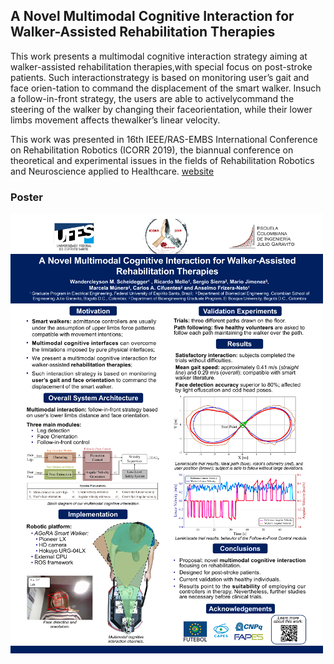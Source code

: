 ## A Novel Multimodal Cognitive Interaction for Walker-Assisted Rehabilitation Therapies

This  work  presents  a  multimodal  cognitive  interaction strategy  aiming  at  walker-assisted  rehabilitation  therapies,with  special  focus  on  post-stroke  patients.  Such  interactionstrategy  is  based  on  monitoring  user’s  gait  and  face  orien-tation to command the displacement of the smart walker. Insuch a follow-in-front strategy, the users are able to activelycommand the steering of the walker by changing their faceorientation,  while  their  lower  limbs  movement  affects  thewalker’s linear velocity.

This work was presented in 16th IEEE/RAS-EMBS International Conference on Rehabilitation Robotics (ICORR 2019), the biannual conference on theoretical and experimental issues in the fields of Rehabilitation Robotics and Neuroscience applied to Healthcare.
[website](https://icorr2019.org/)

### Poster
![poster](https://raw.githubusercontent.com/WanderScheidegger/valida1.1/master/fig/poster.png)
